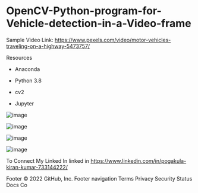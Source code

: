 # OpenCV-Python-program-for-Vehicle-detection-in-a-Video-frame


Sample Video Link: https://www.pexels.com/video/motor-vehicles-traveling-on-a-highway-5473757/




Resources


* Anaconda


* Python 3.8
 
 
* cv2
  
  
* Jupyter



![image](https://user-images.githubusercontent.com/46403000/188635533-2cb4cf12-9694-48ed-b38c-cbbee25635c2.png)


![image](https://user-images.githubusercontent.com/46403000/188635639-ec60539b-6986-4c0d-9a89-384dc0c6d6c8.png)


![image](https://user-images.githubusercontent.com/46403000/188635743-9bb4abfd-818b-4027-bfac-ffa6e1bd6fcf.png)




![image](https://user-images.githubusercontent.com/46403000/188636181-9c7f6c05-5f85-494c-810a-fde08e34f470.png)







To Connect My Linked In
linked in https://www.linkedin.com/in/pogakula-kiran-kumar-733144222/






Footer
© 2022 GitHub, Inc.
Footer navigation
Terms
Privacy
Security
Status
Docs
Co
